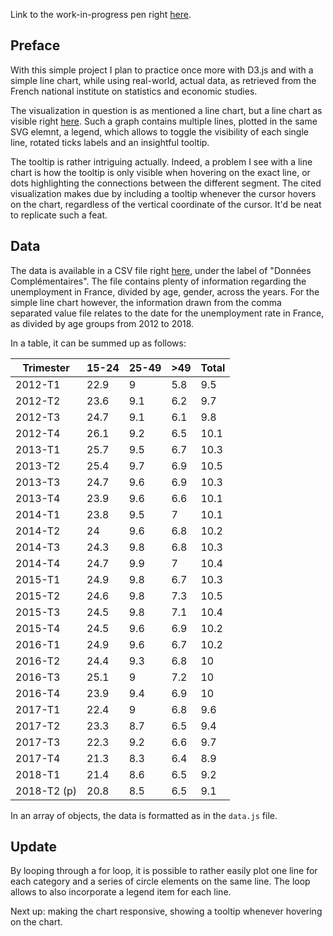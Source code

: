 Link to the work-in-progress pen right [here](https://codepen.io/borntofrappe/full/dqQjwj/).

## Preface

With this simple project I plan to practice once more with D3.js and with a simple line chart, while using real-world, actual data, as retrieved from the French national institute on statistics and economic studies.

The visualization in question is as mentioned a line chart, but a line chart as visible right [here](https://www.lemonde.fr/les-decodeurs/article/2018/07/26/le-chomage-diminue-legerement-depuis-le-debut-de-la-presidence-de-m-macron_5336271_4355770.html). Such a graph contains multiple lines, plotted in the same SVG elemnt, a legend, which allows to toggle the visibility of each single line, rotated ticks labels and an insightful tooltip.

The tooltip is rather intriguing actually. Indeed, a problem I see with a line chart is how the tooltip is only visible when hovering on the exact line, or dots highlighting the connections between the different segment. The cited visualization makes due by including a tooltip whenever the cursor hovers on the chart, regardless of the vertical coordinate of the cursor. It'd be neat to replicate such a feat.

## Data

The data is available in a CSV file right [here](https://www.insee.fr/fr/statistiques/3598305), under the label of "Données Complémentaires". The file contains plenty of information regarding the unemployment in France, divided by age, gender, across the years. For the simple line chart however, the information drawn from the comma separated value file relates to the date for the unemployment rate in France, as divided by age groups from 2012 to 2018.

In a table, it can be summed up as follows:

|Trimester|15-24|25-49|>49|Total|
|---|---|---|---|---|
|2012-T1|22.9|9|5.8|9.5|
|2012-T2|23.6|9.1|6.2|9.7|
|2012-T3|24.7|9.1|6.1|9.8|
|2012-T4|26.1|9.2|6.5|10.1|
|2013-T1|25.7|9.5|6.7|10.3|
|2013-T2|25.4|9.7|6.9|10.5|
|2013-T3|24.7|9.6|6.9|10.3|
|2013-T4|23.9|9.6|6.6|10.1|
|2014-T1|23.8|9.5|7|10.1|
|2014-T2|24|9.6|6.8|10.2|
|2014-T3|24.3|9.8|6.8|10.3|
|2014-T4|24.7|9.9|7|10.4|
|2015-T1|24.9|9.8|6.7|10.3|
|2015-T2|24.6|9.8|7.3|10.5|
|2015-T3|24.5|9.8|7.1|10.4|
|2015-T4|24.5|9.6|6.9|10.2|
|2016-T1|24.9|9.6|6.7|10.2|
|2016-T2|24.4|9.3|6.8|10|
|2016-T3|25.1|9|7.2|10|
|2016-T4|23.9|9.4|6.9|10|
|2017-T1|22.4|9|6.8|9.6|
|2017-T2|23.3|8.7|6.5|9.4|
|2017-T3|22.3|9.2|6.6|9.7|
|2017-T4|21.3|8.3|6.4|8.9|
|2018-T1|21.4|8.6|6.5|9.2|
|2018-T2 (p)|20.8|8.5|6.5|9.1|

In an array of objects, the data is formatted as in the `data.js` file.

## Update

By looping through a for loop, it is possible to rather easily plot one line for each category and a series of circle elements on the same line. The loop allows to also incorporate a legend item for each line.

Next up: making the chart responsive, showing a tooltip whenever hovering on the chart.